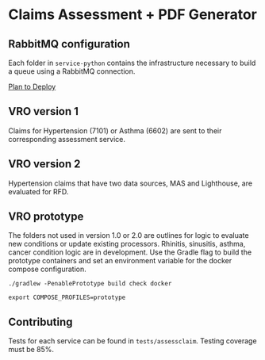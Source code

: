 # Claims Assessment + PDF Generator

## RabbitMQ configuration
Each folder in `service-python` contains the infrastructure necessary to build a queue using a RabbitMQ connection.


[Plan to Deploy](https://github.com/department-of-veterans-affairs/abd-vro/wiki/(March-2022)-Plan-to-Deploy-to-LHDI#vro-software)

## VRO version 1
Claims for Hypertension (7101) or Asthma (6602) are sent to their corresponding assessment service. 

## VRO version 2
Hypertension claims that have two data sources, MAS and Lighthouse, are evaluated for RFD. 

## VRO prototype
The folders not used in version 1.0 or 2.0 are outlines for logic to evaluate new conditions or update existing
processors. Rhinitis, sinusitis, asthma, cancer condition logic are in development. Use the Gradle flag to build the
prototype containers and set an environment variable for the docker compose configuration. 

`
./gradlew -PenablePrototype build check docker
`

`
export COMPOSE_PROFILES=prototype
`


## Contributing

Tests for each service can be found in `tests/assessclaim`. Testing coverage must be 85%.